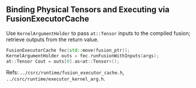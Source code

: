 ## Binding Physical Tensors and Executing via FusionExecutorCache

Use `KernelArgumentHolder` to pass `at::Tensor` inputs to the compiled fusion; retrieve outputs from the return value.

```104:112:/opt/pytorch/nvfuser/doc-bot/experimenting/8-22-2025/tv_add_2d_SAMPLE_2.cpp
FusionExecutorCache fec(std::move(fusion_ptr));
KernelArgumentHolder outs = fec.runFusionWithInputs(args);
at::Tensor Cout = outs[0].as<at::Tensor>();
```

Refs: `../csrc/runtime/fusion_executor_cache.h`, `../csrc/runtime/executor_kernel_arg.h`.


